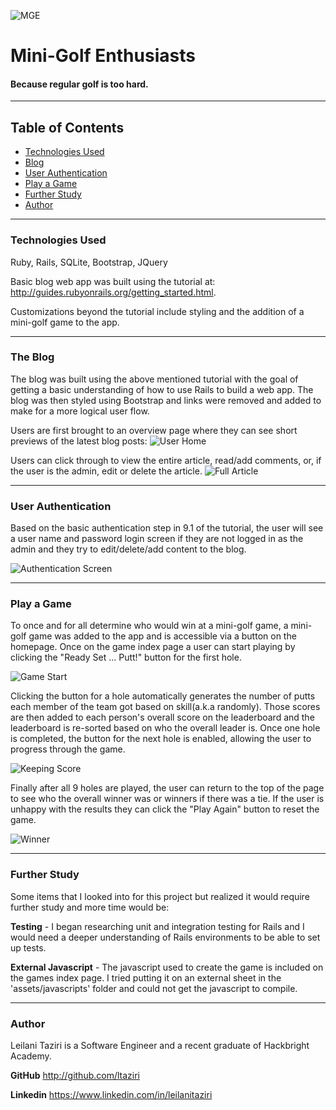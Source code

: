 ![MGE](app/assets/images/mini-golf_home.png)

Mini-Golf Enthusiasts
===================

#### Because regular golf is too hard.  
----------
## Table of Contents
* [Technologies Used](#technologiesused)
* [Blog](#blog)
* [User Authentication](#authentication)
* [Play a Game](#game)
* [Further Study](#study)
* [Author](#author)

-------------
### <a name="technologiesused"></a>Technologies Used 

Ruby, Rails, SQLite, Bootstrap, JQuery

Basic blog web app was built using the tutorial at: http://guides.rubyonrails.org/getting_started.html. 

Customizations beyond the tutorial include styling and the addition of a  mini-golf game to the app.

-------------
### <a name="blog"></a>The Blog

The blog was built using the above mentioned tutorial with the goal of getting a basic understanding of how to use Rails to build a web app. The blog was then styled using Bootstrap and links were removed and added to make for a more logical user flow. 

Users are first brought to an overview page where they can see short previews of the latest blog posts:
![User Home](app/assets/images/user_home.png)

Users can click through to view the entire article, read/add comments, or, if the user is the admin, edit or delete the article. 
![Full Article](app/assets/images/full_article.png)

-------------
### <a name="authentication"></a>User Authentication
Based on the basic authentication step in 9.1 of the tutorial, the user will see a user name and password login screen if they are not logged in as the admin and they try to edit/delete/add content to the blog.

![Authentication Screen](app/assets/images/authentication.png)

-------------
### <a name="game"></a>Play a Game

To once and for all determine who would win at a mini-golf game, a mini-golf game was added to the app and is accessible via a button on the homepage. Once on the game index page a user can start playing by clicking the "Ready Set ... Putt!" button for the first hole. 

![Game Start](app/assets/images/game_home.png)

Clicking the button for a hole automatically generates the number of putts each member of the team got based on skill(a.k.a randomly). Those scores are then added to each person's overall score on the leaderboard and the leaderboard is re-sorted based on who the overall leader is. Once one hole is completed, the button for the next hole is enabled, allowing the user to progress through the game.

![Keeping Score](app/assets/images/keeping_score.png)

Finally after all 9 holes are played, the user can return to the top of the page to see who the overall winner was or winners if there was a tie. If the user is unhappy with the results they can click the "Play Again" button to reset the game. 

![Winner](app/assets/images/winner.png)

-------------
### <a name="study"></a>Further Study

Some items that I looked into for this project but realized it would require further study and more time would be:

**Testing** - I began researching unit and integration testing for Rails and I would need a deeper understanding of Rails environments to be able to set up tests. 

**External Javascript** - The javascript used to create the game is included on the games index page. I tried putting it on an external sheet in the 'assets/javascripts' folder and could not get the javascript to compile. 

-------------
### <a name="author"></a>Author

Leilani Taziri is a Software Engineer and a recent graduate of Hackbright Academy. 

**GitHub** http://github.com/ltaziri   

**Linkedin** https://www.linkedin.com/in/leilanitaziri